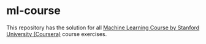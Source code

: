 # ml-course

This repository has the solution for all [Machine Learning Course by Stanford University (Coursera)](https://click.linksynergy.com/deeplink?id=vedj0cWlu2Y&mid=40328&u1=ddml1&murl=https%3A%2F%2Fwww.coursera.org%2Flearn%2Fmachine-learning)
 course exercises.


